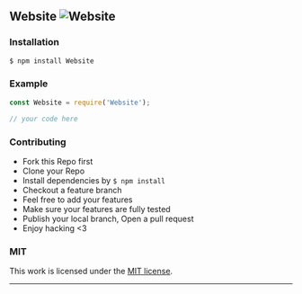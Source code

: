 ## Website ![Website](https://img.shields.io/npm/v/Website.svg)

> 

### Installation

```bash
$ npm install Website
```

### Example

```js
const Website = require('Website');

// your code here

```

### Contributing
- Fork this Repo first
- Clone your Repo
- Install dependencies by `$ npm install`
- Checkout a feature branch
- Feel free to add your features
- Make sure your features are fully tested
- Publish your local branch, Open a pull request
- Enjoy hacking <3

### MIT

This work is licensed under the [MIT license](./LICENSE).

---